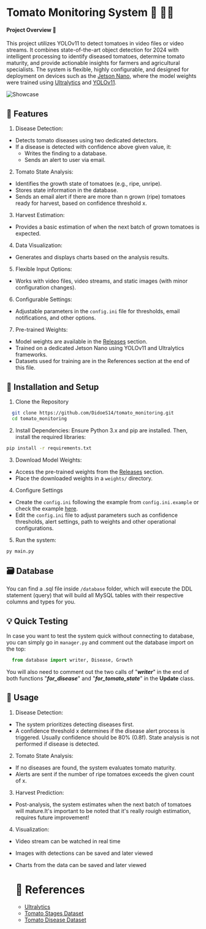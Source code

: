 
# Tomato Monitoring System 🎥 🍅🌿

#### Project Overview 🔎
This project utilizes YOLOv11 to detect tomatoes in video files or video streams. It combines state-of-the-art object detection for 2024 with intelligent processing to identify diseased tomatoes, determine tomato maturity, and provide actionable insights for farmers and agricultural specialists. The system is flexible, highly configurable, and designed for deployment on devices such as the [Jetson Nano](https://developer.nvidia.com/embedded/jetson-nano), where the model weights were trained using [Ultralytics](https://docs.ultralytics.com) and [YOLOv11](https://docs.ultralytics.com/models/yolo11/).

![Showcase](https://github.com/user-attachments/assets/f7e9491c-3204-48ab-a5ed-f023bff192ce)

    
## 🧰 Features 

1. Disease Detection:

- Detects tomato diseases using two dedicated detectors.
- If a disease is detected with confidence above given value, it:
    - Writes the finding to a database.
    - Sends an alert to user via email.
2. Tomato State Analysis:

- Identifies the growth state of tomatoes (e.g., ripe, unripe).
- Stores state information in the database.
- Sends an email alert if there are more than n grown (ripe) tomatoes ready for harvest, based on confidence threshold x.

3. Harvest Estimation:
- Provides a basic estimation of when the next batch of grown tomatoes is expected.
4. Data Visualization:

- Generates and displays charts based on the analysis results.
5. Flexible Input Options:

- Works with video files, video streams, and static images (with minor configuration changes).
6. Configurable Settings:

- Adjustable parameters in the `config.ini` file for thresholds, email notifications, and other options.

7. Pre-trained Weights:

- Model weights are available in the [Releases](https://github.com/DidoeS14/tomato_monitoring/releases) section.
- Trained on a dedicated Jetson Nano using YOLOv11 and Ultralytics frameworks.
- Datasets used for training are in the  References section at the end of this file.


## 🔧 Installation and Setup 

1. Clone the Repository

```bash
  git clone https://github.com/DidoeS14/tomato_monitoring.git
  cd tomato_monitoring

```

 2. Install Dependencies: Ensure Python 3.x and pip are installed. Then, install the required libraries:
 ```bash
 pip install -r requirements.txt
 ```
 3. Download Model Weights:
  - Access the pre-trained weights from the [Releases](https://github.com/DidoeS14/tomato_monitoring/releases) section.
  - Place the downloaded weights in a `weights/` directory.

  4. Configure Settings
  - Create the `config.ini` following the example from `config.ini.example` or check the example [here](https://github.com/DidoeS14/tomato_monitoring/blob/main/config.ini.example).
  - Edit the `config.ini` file to adjust parameters such as confidence thresholds, alert settings, path to weights and other operational configurations.
  5. Run the system:
  ```bash
  py main.py
  ```

## 🗃️ Database 

You can find a .sql file inside `/database` folder, which will execute the DDL statement (query) that will build all MySQL tables with their respective columns and types for you. 


## 💡 Quick Testing 

In case you want to test the system quick without connecting to database, you can simply 
 go in `manager.py` and comment out the database import on the top:
```python
  from database import writer, Disease, Growth
```

You will also need to comment out the two calls of "_**writer**_" in the end of both functions "**_for_disease_**" and "**_for_tomato_state_**" in the **Update** class.

## 📔 Usage 

1. Disease Detection:
- The system prioritizes detecting diseases first.
- A confidence threshold x determines if the disease alert process is triggered. Usually confidence should be 80% (0.8f). State analysis is not performed if disease is detected.

2. Tomato State Analysis:
- If no diseases are found, the system evaluates tomato maturity.
- Alerts are sent if the number of ripe tomatoes exceeds the given count of x.

3. Harvest Prediction:
- Post-analysis, the system estimates when the next batch of tomatoes will mature.It's important to be noted that it's really rouigh estimation, requires future improvement!

4. Visualization:
- Video stream can be watched in real time
- Images with detections can be saved and later viewed
- Charts from the data can be saved and later viewed

  # 🔗 References 
  - [Ultralytics](https://docs.ultralytics.com)
  - [Tomato Stages Dataset](https://datasetninja.com/laboro-tomato)
  - [Tomato Disease Dataset](https://universe.roboflow.com/universitas-atma-jaya/tomato-leaf-disease-rxcft)

